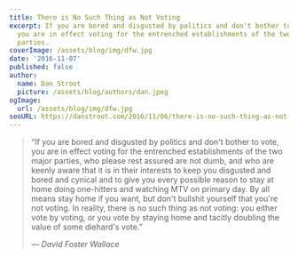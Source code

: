 ```yaml
---
title: There is No Such Thing as Not Voting
excerpt: If you are bored and disgusted by politics and don't bother to vote,
  you are in effect voting for the entrenched establishments of the two major
  parties.
coverImage: /assets/blog/img/dfw.jpg
date: '2016-11-07'
published: false
author:
  name: Dan Stroot
  picture: /assets/blog/authors/dan.jpeg
ogImage:
  url: /assets/blog/img/dfw.jpg
seoURL: https://danstroot.com/2016/11/06/there-is-no-such-thing-as-not-voting/
---
```


> “If you are bored and disgusted by politics and don't bother to vote, you are in effect voting for the entrenched establishments of the two major parties, who please rest assured are not dumb, and who are keenly aware that it is in their interests to keep you disgusted and bored and cynical and to give you every possible reason to stay at home doing one-hitters and watching MTV on primary day. By all means stay home if you want, but don't bullshit yourself that you're not voting. In reality, there is no such thing as not voting: you either vote by voting, or you vote by staying home and tacitly doubling the value of some diehard's vote.”
>
> <cite>&mdash; David Foster Wallace</cite>
